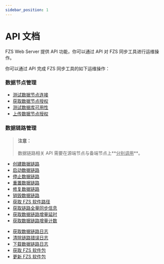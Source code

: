 ```yaml
---
sidebar_position: 1
---
```


# API 文档

FZS Web Server 提供 API 功能，你可以通过 API 对 FZS 同步工具进行运维操作。

你可以通过 API 完成 FZS 同步工具的如下运维操作：

### 数据节点管理

- [测试数据节点连接](./api/ping-web-server)
- [获取数据节点授权](./api/license-info)
- [测试数据库可用性](./api/test-db-validity)
- [上传数据节点授权](./api/upload-license)

### 数据链路管理

> #### 注意：
>
> 数据链路相关 API 需要在源端节点与备端节点上**<u>分别调用</u>**。

- [创建数据链路](./api/create)
- [启动数据链路](./api/start)
- [停止数据链路](./api/stop)
- [重置数据链路](./api/reset)
- [修复数据链路](./api/fix)
- [销毁数据链路](./api/cancel)
- [获取 FZS 软件路径](./api/run-path)
- [获取链路全量同步信息](./api/full-sync)
- [获取数据链路增量延时](./api/delay)
- [获取数据链路增量计数](./api/count)
<!-- - [获取数据链路比对结果](./api/verify) -->
- [获取数据链路日志](./api/logs)
- [清除链路错误日志](./api/reset-error)
- [下载数据链路日志](./api/log-tar)
- [获取 FZS 软件包](./api/agent-version)
- [更新 FZS 软件包](./api/upload-agent)
